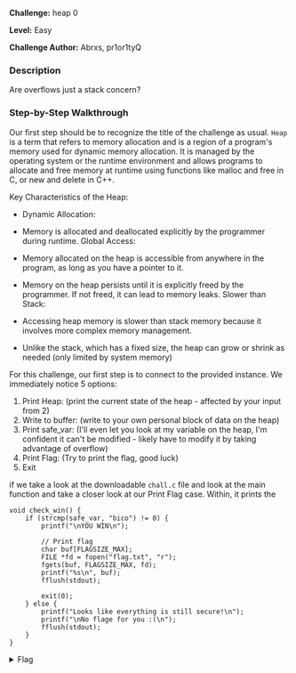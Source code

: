 **Challenge:** heap 0

**Level:** Easy

**Challenge Author:** Abrxs, pr1or1tyQ

### Description

Are overflows just a stack concern?

### Step-by-Step Walkthrough
Our first step should be to recognize the title of the challenge as usual. `Heap` is a term that refers to memory allocation and is a region of a program's memory used for dynamic memory allocation. It is managed by the operating system or the runtime environment and allows programs to allocate and free memory at runtime using functions like malloc and free in C, or new and delete in C++.

Key Characteristics of the Heap:
- Dynamic Allocation:

- Memory is allocated and deallocated explicitly by the programmer during runtime.
Global Access:

- Memory allocated on the heap is accessible from anywhere in the program, as long as you have a pointer to it.

- Memory on the heap persists until it is explicitly freed by the programmer. If not freed, it can lead to memory leaks.
Slower than Stack:

- Accessing heap memory is slower than stack memory because it involves more complex memory management.

- Unlike the stack, which has a fixed size, the heap can grow or shrink as needed (only limited by system memory)


For this challenge, our first step is to connect to the provided instance. We immediately notice 5 options:

1. Print Heap:          (print the current state of the heap - affected by your input from 2)
2. Write to buffer:     (write to your own personal block of data on the heap)
3. Print safe_var:      (I'll even let you look at my variable on the heap, I'm confident it can't be modified - likely have to modify it by taking advantage of overflow)
4. Print Flag:          (Try to print the flag, good luck)
5. Exit

if we take a look at the downloadable `chall.c` file and look at the main function and take a closer look at our Print Flag case. Within, it prints the 

```
void check_win() {
    if (strcmp(safe_var, "bico") != 0) {
        printf("\nYOU WIN\n");

        // Print flag
        char buf[FLAGSIZE_MAX];
        FILE *fd = fopen("flag.txt", "r");
        fgets(buf, FLAGSIZE_MAX, fd);
        printf("%s\n", buf);
        fflush(stdout);

        exit(0);
    } else {
        printf("Looks like everything is still secure!\n");
        printf("\nNo flage for you :(\n");
        fflush(stdout);
    }
}
```



<details><summary>Flag</summary>
    <pre>
    picoCTF{}
    </pre>
   </details>